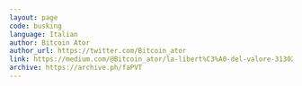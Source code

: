 ```yaml
---
layout: page
code: busking
language: Italian
author: Bitcoin Ator
author_url: https://twitter.com/Bitcoin_ator
link: https://medium.com/@Bitcoin_ator/la-libert%C3%A0-del-valore-313025197cd1
archive: https://archive.ph/faPVT
---
```

